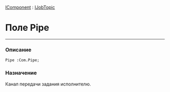 ﻿---
Link: .IJobTopic.@Pipe
---

[IComponent](topic:.Custom.ComClasses.IComponent) :
[IJobTopic](Default)

# Поле Pipe
---

### Описание

    Pipe :Com.Pipe;

### Назначение

Канал передачи задания исполнителю.
